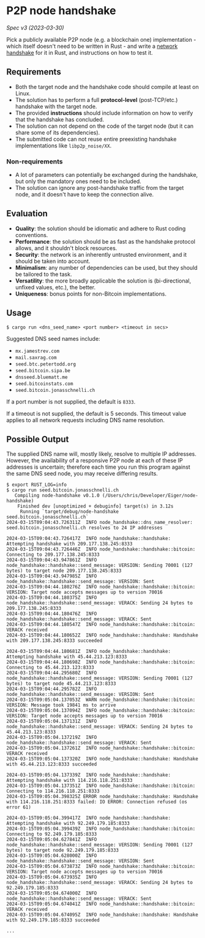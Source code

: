# P2P node handshake

_Spec v3 (2023-03-30)_

Pick a publicly available P2P node (e.g. a blockchain one) implementation - which itself doesn't need to be written in Rust - and write a [network handshake](https://en.wikipedia.org/wiki/Handshaking) for it in Rust, and instructions on how to test it.

## Requirements

- Both the target node and the handshake code should compile at least on Linux.
- The solution has to perform a full **protocol-level** (post-TCP/etc.) handshake with the target node.
- The provided **instructions** should include information on how to verify that the handshake has concluded.
- The solution can not depend on the code of the target node (but it can share some of its dependencies).
- The submitted code can not reuse entire preexisting handshake implementations like `libp2p_noise/XX`.

### Non-requirements

- A lot of parameters can potentially be exchanged during the handshake, but only the mandatory ones need to be included.
- The solution can ignore any post-handshake traffic from the target node, and it doesn't have to keep the connection alive.

## Evaluation

- **Quality**: the solution should be idiomatic and adhere to Rust coding conventions.
- **Performance**: the solution should be as fast as the handshake protocol allows, and it shouldn't block resources.
- **Security**: the network is an inherently untrusted environment, and it should be taken into account.
- **Minimalism**: any number of dependencies can be used, but they should be tailored to the task.
- **Versatility**: the more broadly applicable the solution is (bi-directional, unfixed values, etc.), the better.
- **Uniqueness**: bonus points for non-Bitcoin implementations.

## Usage

```shell
$ cargo run <dns_seed_name> <port number> <timeout in secs>
```

Suggested DNS seed names include:

* `mx.jamestrev.com`
* `mail.saxrag.com`
* `seed.btc.petertodd.org`
* `seed.bitcoin.sipa.be`
* `dnsseed.bluematt.me`
* `seed.bitcoinstats.com`
* `seed.bitcoin.jonasschnelli.ch`

If a port number is not supplied, the default is `8333`.

If a timeout is not supplied, the default is 5 seconds.
This timeout value applies to all network requests including DNS name resolution.

## Possible Output

The supplied DNS name will, mostly likely, resolve to multiple IP addresses.
However, the availability of a responsive P2P node at each of these IP addresses is uncertain; therefore each time you run this program against the same DNS seed node, you may receive differing results.

```shell
$ export RUST_LOG=info
$ cargo run seed.bitcoin.jonasschnelli.ch
   Compiling node-handshake v0.1.0 (/Users/chris/Developer/Eiger/node-handshake)
    Finished dev [unoptimized + debuginfo] target(s) in 3.12s
     Running `target/debug/node-handshake seed.bitcoin.jonasschnelli.ch`
2024-03-15T09:04:43.726311Z  INFO node_handshake::dns_name_resolver: seed.bitcoin.jonasschnelli.ch resolves to 24 IP addresses

2024-03-15T09:04:43.726417Z  INFO node_handshake::handshake: Attempting handshake with 209.177.138.245:8333
2024-03-15T09:04:43.726446Z  INFO node_handshake::handshake::bitcoin: Connecting to 209.177.138.245:8333
2024-03-15T09:04:43.947861Z  INFO node_handshake::handshake::send_message: VERSION: Sending 70001 (127 bytes) to target node 209.177.138.245:8333
2024-03-15T09:04:43.947985Z  INFO node_handshake::handshake::send_message: VERSION: Sent
2024-03-15T09:04:44.180276Z  INFO node_handshake::handshake::bitcoin: VERSION: Target node accepts messages up to version 70016
2024-03-15T09:04:44.180375Z  INFO node_handshake::handshake::send_message: VERACK: Sending 24 bytes to 209.177.138.245:8333
2024-03-15T09:04:44.180476Z  INFO node_handshake::handshake::send_message: VERACK: Sent
2024-03-15T09:04:44.180547Z  INFO node_handshake::handshake::bitcoin: VERACK received
2024-03-15T09:04:44.180652Z  INFO node_handshake::handshake: Handshake with 209.177.138.245:8333 succeeded

2024-03-15T09:04:44.180681Z  INFO node_handshake::handshake: Attempting handshake with 45.44.213.123:8333
2024-03-15T09:04:44.180698Z  INFO node_handshake::handshake::bitcoin: Connecting to 45.44.213.123:8333
2024-03-15T09:04:44.295680Z  INFO node_handshake::handshake::send_message: VERSION: Sending 70001 (127 bytes) to target node 45.44.213.123:8333
2024-03-15T09:04:44.295782Z  INFO node_handshake::handshake::send_message: VERSION: Sent
2024-03-15T09:05:04.137053Z  WARN node_handshake::handshake::bitcoin: VERSION: Message took 19841 ms to arrive
2024-03-15T09:05:04.137094Z  INFO node_handshake::handshake::bitcoin: VERSION: Target node accepts messages up to version 70016
2024-03-15T09:05:04.137131Z  INFO node_handshake::handshake::send_message: VERACK: Sending 24 bytes to 45.44.213.123:8333
2024-03-15T09:05:04.137219Z  INFO node_handshake::handshake::send_message: VERACK: Sent
2024-03-15T09:05:04.137261Z  INFO node_handshake::handshake::bitcoin: VERACK received
2024-03-15T09:05:04.137320Z  INFO node_handshake::handshake: Handshake with 45.44.213.123:8333 succeeded

2024-03-15T09:05:04.137339Z  INFO node_handshake::handshake: Attempting handshake with 114.216.118.251:8333
2024-03-15T09:05:04.137351Z  INFO node_handshake::handshake::bitcoin: Connecting to 114.216.118.251:8333
2024-03-15T09:05:04.398325Z ERROR node_handshake::handshake: Handshake with 114.216.118.251:8333 failed: IO ERROR: Connection refused (os error 61)

2024-03-15T09:05:04.399417Z  INFO node_handshake::handshake: Attempting handshake with 92.249.179.185:8333
2024-03-15T09:05:04.399439Z  INFO node_handshake::handshake::bitcoin: Connecting to 92.249.179.185:8333
2024-03-15T09:05:04.627841Z  INFO node_handshake::handshake::send_message: VERSION: Sending 70001 (127 bytes) to target node 92.249.179.185:8333
2024-03-15T09:05:04.628000Z  INFO node_handshake::handshake::send_message: VERSION: Sent
2024-03-15T09:05:04.673873Z  INFO node_handshake::handshake::bitcoin: VERSION: Target node accepts messages up to version 70016
2024-03-15T09:05:04.673935Z  INFO node_handshake::handshake::send_message: VERACK: Sending 24 bytes to 92.249.179.185:8333
2024-03-15T09:05:04.674000Z  INFO node_handshake::handshake::send_message: VERACK: Sent
2024-03-15T09:05:04.674041Z  INFO node_handshake::handshake::bitcoin: VERACK received
2024-03-15T09:05:04.674095Z  INFO node_handshake::handshake: Handshake with 92.249.179.185:8333 succeeded

...
```
